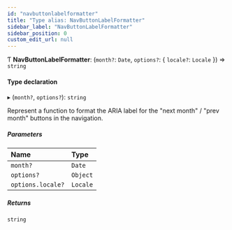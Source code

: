 ```yaml
---
id: "navbuttonlabelformatter"
title: "Type alias: NavButtonLabelFormatter"
sidebar_label: "NavButtonLabelFormatter"
sidebar_position: 0
custom_edit_url: null
---
```


Ƭ **NavButtonLabelFormatter**: (`month?`: `Date`, `options?`: { `locale?`: `Locale`  }) => `string`

#### Type declaration

▸ (`month?`, `options?`): `string`

Represent a function to format the ARIA label for the "next month" / "prev
month" buttons in the navigation.

##### Parameters

| Name | Type |
| :------ | :------ |
| `month?` | `Date` |
| `options?` | `Object` |
| `options.locale?` | `Locale` |

##### Returns

`string`
